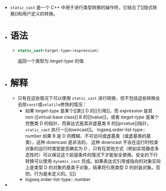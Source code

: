 - `static_cast` 是一个 C++ 中用于进行类型转换的操作符，它结合了[[隐式转换]]和用户定义的转换。
- # 语法
	- ``` C++
	  static_cast<target-type>(expression)
	  ```
	  返回一个类型为 *target-type* 的值.
- # 解释
	- 只有在这些情况下可以使用 `static_cast` 进行转换，但不包括这些转换会去除`const`或`volatile`修饰的情况：
		- 如果 *target-type* 是某个[[类]] D 的[[引用]]，而 *expression* 是其non-[[virtual base class]] B 的[[lvalue]]，或者 *target-type* 是某个完整类 D 的指针，而表达式是其非虚基类 B 的[[prvalue]]指针，`static_cast` 执行一[[downcast]]。
		  logseq.order-list-type:: number
		  如果 B 是 D 的模糊、不可访问或虚基类（或虚基类的基类），这种 downcast 是非法的。
		  这种 downcast 不会在运行时检查对象的运行时类型是否确实为 $D$ ，只有在其他方式（例如实现静态多态性时）可以保证这个前提条件的情况下才能安全使用。安全的下行转换可以使用 `dynamic_cast` 完成。如果表达式引用或指向的对象实际上是类型 D 的对象的基类子对象，结果将引用类型 D 的封装对象。否则，行为是未定义的。[[]]
		- logseq.order-list-type:: number
-